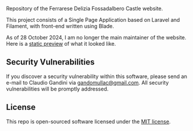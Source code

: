 Repository of the Ferrarese Delizia Fossadalbero Castle website.

This project consists of a Single Page Application based on Laravel and Filament, with front-end written using Blade.

As of 28 October 2024, I am no longer the main maintainer of the website. Here is a [static preview](https://github.com/gandomullac/castellofossadalbero/blob/master/github/websitepreview_2024-10-28.jpg) of what it looked like.

## Security Vulnerabilities

If you discover a security vulnerability within this software, please send an e-mail to Claudio Gandini via [gandomullac@gmail.com](mailto:gandomullac@gmail.com). All security vulnerabilities will be promptly addressed.

## License

This repo is open-sourced software licensed under the [MIT license](https://opensource.org/licenses/MIT).
